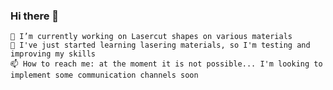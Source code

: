 ### Hi there 👋

    🔭 I’m currently working on Lasercut shapes on various materials
    🌱 I've just started learning lasering materials, so I'm testing and improving my skills
    📫 How to reach me: at the moment it is not possible... I'm looking to implement some communication channels soon
<!--
**pelaser/PeLaser** is a ✨ _special_ ✨ repository because its `README.md` (this file) appears on your GitHub profile.

Here are some ideas to get you started:

- 🔭 I’m currently working on ...
- 🌱 I’m currently learning ...
- 👯 I’m looking to collaborate on ...
- 🤔 I’m looking for help with ...
- 💬 Ask me about ...
- 📫 How to reach me: ...
- 😄 Pronouns: ...
- ⚡ Fun fact: ...
-->

